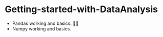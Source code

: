 # Getting-started-with-DataAnalysis

* Pandas working and basics. :panda_face::panda_face:
* Numpy working and basics.
